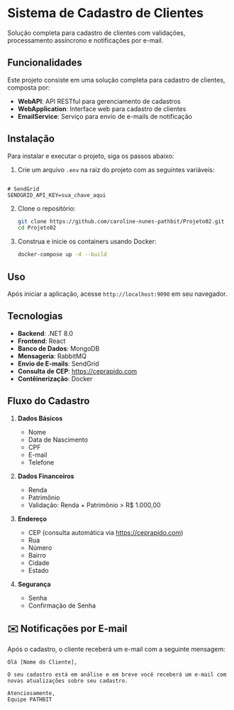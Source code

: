 # Sistema de Cadastro de Clientes

Solução completa para cadastro de clientes com validações, processamento assíncrono e notificações por e-mail.

## Funcionalidades

Este projeto consiste em uma solução completa para cadastro de clientes, composta por:

- **WebAPI**: API RESTful para gerenciamento de cadastros
- **WebApplication**: Interface web para cadastro de clientes
- **EmailService**: Serviço para envio de e-mails de notificação

## Instalação

Para instalar e executar o projeto, siga os passos abaixo:

1. Crie um arquivo `.env` na raiz do projeto com as seguintes variáveis:

```env

# SendGrid
SENDGRID_API_KEY=sua_chave_aqui
```

2. Clone o repositório:
   ```bash
   git clone https://github.com/caroline-nunes-pathbit/Projeto02.git
   cd Projeto02
   ```

3. Construa e inicie os containers usando Docker:
   ```bash
   docker-compose up -d --build
   ```

## Uso
Após iniciar a aplicação, acesse `http://localhost:9090` em seu navegador.

## Tecnologias

- **Backend**: .NET 8.0
- **Frontend**: React
- **Banco de Dados**: MongoDB
- **Mensageria**: RabbitMQ
- **Envio de E-mails**: SendGrid
- **Consulta de CEP**: https://ceprapido.com
- **Contêinerização**: Docker

## Fluxo do Cadastro

1. **Dados Básicos**
   - Nome
   - Data de Nascimento
   - CPF
   - E-mail
   - Telefone

2. **Dados Financeiros**
   - Renda
   - Patrimônio
   - Validação: Renda + Patrimônio > R$ 1.000,00

3. **Endereço**
   - CEP (consulta automática via https://ceprapido.com)
   - Rua
   - Número
   - Bairro
   - Cidade
   - Estado

4. **Segurança**
   - Senha
   - Confirmação de Senha

## ✉️ Notificações por E-mail

Após o cadastro, o cliente receberá um e-mail com a seguinte mensagem:

```
Olá [Nome do Cliente],

O seu cadastro está em análise e em breve você receberá um e-mail com novas atualizações sobre seu cadastro.

Atenciosamente,
Equipe PATHBIT
```